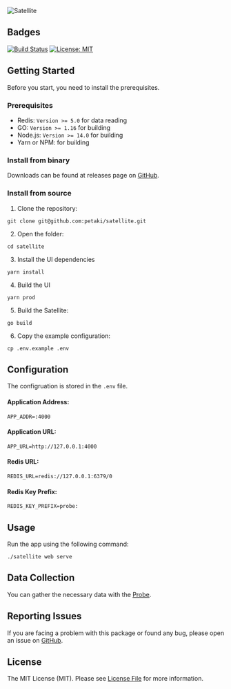 ![Satellite](https://user-images.githubusercontent.com/1419087/133525370-79b6afe5-e54f-4eb2-b988-9b872322d89a.png)

## Badges

[![Build Status](https://github.com/petaki/satellite/workflows/tests/badge.svg)](https://github.com/petaki/satellite/actions)
[![License: MIT](https://img.shields.io/badge/License-MIT-brightgreen.svg)](LICENSE.md)

## Getting Started

Before you start, you need to install the prerequisites.

### Prerequisites

- Redis: `Version >= 5.0` for data reading
- GO: `Version >= 1.16` for building
- Node.js: `Version >= 14.0` for building
- Yarn or NPM: for building

### Install from binary

Downloads can be found at releases page on [GitHub](https://github.com/petaki/satellite/releases).

### Install from source

1. Clone the repository:

```
git clone git@github.com:petaki/satellite.git
```

2. Open the folder:

```
cd satellite
```

3. Install the UI dependencies

```
yarn install
```

4. Build the UI

```
yarn prod
```

5. Build the Satellite:

```
go build
```

6. Copy the example configuration:

```
cp .env.example .env
```

## Configuration

The configruation is stored in the `.env` file.

#### Application Address:

```
APP_ADDR=:4000
```

#### Application URL:

```
APP_URL=http://127.0.0.1:4000
```

#### Redis URL:

```
REDIS_URL=redis://127.0.0.1:6379/0
```

#### Redis Key Prefix:

```
REDIS_KEY_PREFIX=probe:
```

## Usage

Run the app using the following command:

```
./satellite web serve
```

## Data Collection

You can gather the necessary data with the [Probe](https://github.com/petaki/probe).

## Reporting Issues

If you are facing a problem with this package or found any bug, please open an issue on [GitHub](https://github.com/petaki/satellite/issues).

## License

The MIT License (MIT). Please see [License File](LICENSE.md) for more information.
